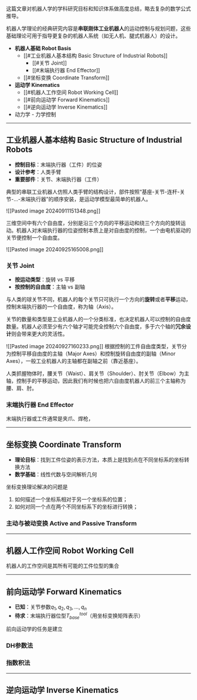 这篇文章对机器人学的学科研究目标和知识体系做高度总结，略去复杂的数学公式推导。

机器人学理论的经典研究内容是**串联刚体工业机器人**的运动控制与规划问题，这些基础理论可用于指导更复杂的机器人系统（如无人机、腿式机器人）的设计。


+ **机器人基础 Robot Basis**
	+ [[#工业机器人基本结构 Basic Structure of Industrial Robots]]
		+ [[#关节 Joint]]
		+ [[#末端执行器 End Effector]]
	+ [[#坐标变换 Coordinate Transform]]
+ **运动学 Kinematics**
	+ [[#机器人工作空间 Robot Working Cell]]
	+ [[#前向运动学 Forward Kinematics]]
	+ [[#逆向运动学 Inverse Kinematics]]
+ 动力学 - 力学控制

---
## 工业机器人基本结构 Basic Structure of Industrial Robots

+ **控制目标**：末端执行器（工件）的位姿
+ **设计参考**：人类手臂
+ **重要部件**：关节、末端执行器（工件）

典型的串联工业机器人仿照人类手臂的结构设计，部件按照“基座-关节-连杆-关节-...-末端执行器”的顺序安装，是运动学模型最简单的机器人。

![[Pasted image 20240911151348.png]]

三维空间中有六个自由度，分别是沿三个方向的平移运动和绕三个方向的旋转运动。机器人对末端执行器的位姿控制本质上是对自由度的控制，一个由电机驱动的关节便控制一个自由度。

![[Pasted image 20240925165008.png]]
### 关节 Joint

+ **按运动类型**：旋转 vs 平移
+ **按控制的自由度**：主轴 vs 副轴

与人类的球关节不同，机器人的每个关节只可执行一个方向的**旋转**或者**平移**运动，控制末端执行器的一个自由度，称为轴（Axis）。

关节的数量和类型是工业机器人的一个分类标准，也决定机器人可以控制的自由度数量。机器人必须至少有六个轴才可能完全控制六个自由度，多于六个轴的**冗余设计**则会带来更大的灵活性。

![[Pasted image 20240927160233.png]]
根据控制的工件自由度类型，关节分为控制平移自由度的主轴（Major Axes）和控制旋转自由度的副轴（Minor Axes），一般工业机器人的主轴都在副轴之前（靠近基座）。

人类抓握物体时，腰关节（Waist）、肩关节（Shoulder）、肘关节（Elbow）为主轴，控制手的平移运动，因此我们有时候也把六自由度机器人的前三个主轴称为腰、肩、肘。


### 末端执行器 End Effector

末端执行器或工件通常是夹爪、焊枪，


---
## 坐标变换 Coordinate Transform

+ **理论目标**：找到工件位姿的表示方法，本质上是找到点在不同坐标系的坐标转换方法
+ **数学基础**：线性代数与空间解析几何

坐标变换理论解决的问题是

1. 如何描述一个坐标系相对于另一个坐标系的位置；
2. 如何对同一个点在两个不同坐标系下的坐标进行转换；

### 主动与被动变换 Active and Passive Transform






---
## 机器人工作空间 Robot Working Cell

机器人的工作空间是其所有可能的工件位型的集合


---
## 前向运动学 Forward Kinematics

+ **已知**：关节参数$q_1,q_2,q_3,...,q_n$
+ **待求**：末端执行器位型$T_{base}^{tool}$（用坐标变换矩阵表示）

前向运动学的任务是建立

### DH参数法


### 指数积法



---
## 逆向运动学 Inverse Kinematics